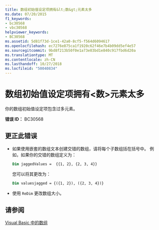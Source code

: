 ```yaml
---
title: 数组初始值设定项拥有&lt;数&gt;元素太多
ms.date: 07/20/2015
f1_keywords:
- bc30568
- vbc30568
helpviewer_keywords:
- BC30568
ms.assetid: 5d81f73d-1ce1-42a0-8cf5-f564d6094617
ms.openlocfilehash: ec7276e875ca1f1920c62f46e7b4b09dd5ef4e57
ms.sourcegitcommit: 9bd8f213b50f0e1a73e03bd1e840c917fbd6d20a
ms.translationtype: MT
ms.contentlocale: zh-CN
ms.lasthandoff: 10/27/2018
ms.locfileid: "50040834"
---
```

# <a name="array-initializer-has-ltnumbergt-too-many-elements"></a>数组初始值设定项拥有&lt;数&gt;元素太多
你的数组初始值设定项包含过多元素。  
  
 **错误 ID：** BC30568  
  
## <a name="to-correct-this-error"></a>更正此错误  
  
- 如果使用嵌套的数组文本创建交错的数组，请将每个子数组括在括号中。 例如，如果你的交错的数组定义为：
 
  ```vb
  Dim jaggedValues =  {{1, 2}, {2, 3, 4}}
  ```
  您可以将其更改为：

  ```vb
  Dim valuesjagged = {({1, 2}), ({2, 3, 4})}
  ```    

-   使用 `ReDim` 更改数组大小。  

## <a name="see-also"></a>请参阅  
 [Visual Basic 中的数组](~/docs/visual-basic/programming-guide/language-features/arrays/index.md)
